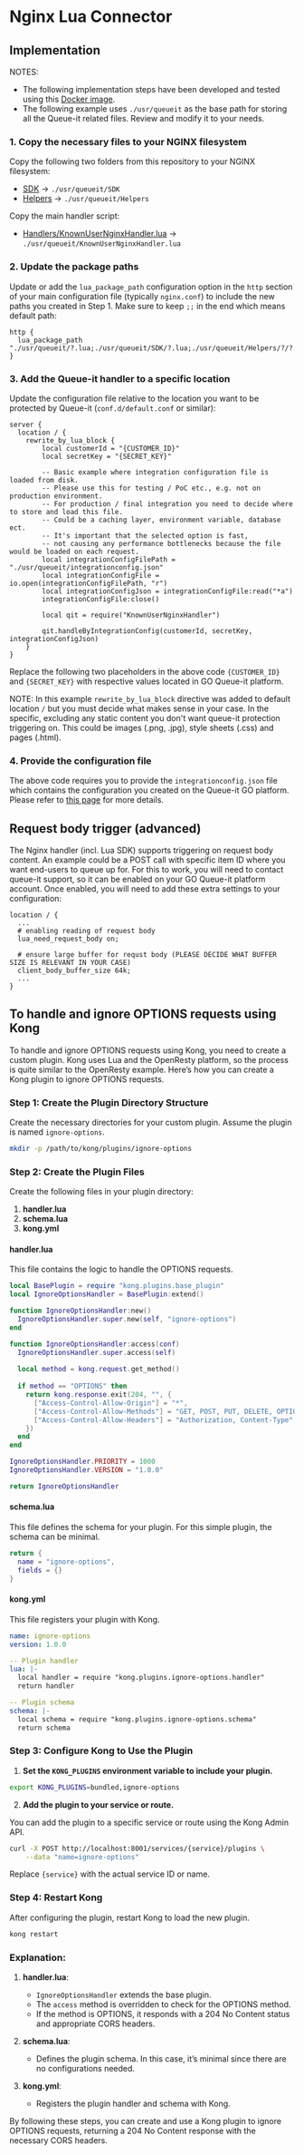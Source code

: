 # Nginx Lua Connector

## Implementation

NOTES:
- The following implementation steps have been developed and tested using this [Docker image](https://github.com/fabiocicerchia/nginx-lua).
- The following example uses `./usr/queueit` as the base path for storing all the Queue-it related files. Review and modify it to your needs.


### 1. Copy the necessary files to your NGINX filesystem

Copy the following two folders from this repository to your NGINX filesystem:
- [SDK](../../SDK) -> `./usr/queueit/SDK`
- [Helpers](../../Helpers) -> `./usr/queueit/Helpers`

Copy the main handler script:

- [Handlers/KnownUserNginxHandler.lua](../../Handlers/KnownUserNginxHandler.lua) -> `./usr/queueit/KnownUserNginxHandler.lua`


### 2. Update the package paths

Update or add the `lua_package_path` configuration option in the `http` section of your main configuration file (typically `nginx.conf`) to include the new paths you created in Step 1. Make sure to keep `;;` in the end which means default path:

```
http {
  lua_package_path "./usr/queueit/?.lua;./usr/queueit/SDK/?.lua;./usr/queueit/Helpers/?/?.lua;;";
}
```


### 3. Add the Queue-it handler to a specific location

Update the configuration file relative to the location you want to be protected by Queue-it (`conf.d/default.conf` or similar):

```
server {
  location / {
    rewrite_by_lua_block {
        local customerId = "{CUSTOMER_ID}"
        local secretKey = "{SECRET_KEY}"

        -- Basic example where integration configuration file is loaded from disk.
        -- Please use this for testing / PoC etc., e.g. not on production environment.
        -- For production / final integration you need to decide where to store and load this file. 
        -- Could be a caching layer, environment variable, database ect.
        -- It's important that the selected option is fast, 
        -- not causing any performance bottlenecks because the file would be loaded on each request.
        local integrationConfigFilePath = "./usr/queueit/integrationconfig.json"
        local integrationConfigFile = io.open(integrationConfigFilePath, "r")
        local integrationConfigJson = integrationConfigFile:read("*a")
        integrationConfigFile:close()

        local qit = require("KnownUserNginxHandler")

        qit.handleByIntegrationConfig(customerId, secretKey, integrationConfigJson)
    }
}
```

Replace the following two placeholders in the above code `{CUSTOMER_ID}` and `{SECRET_KEY}` with respective values located in GO Queue-it platform.

NOTE: In this example `rewrite_by_lua_block` directive was added to default location `/` but you must decide what makes sense in your case. In the specific, excluding any static content you don't want queue-it protection triggering on. This could be images (.png, .jpg), style sheets (.css) and pages (.html).


### 4. Provide the configuration file

The above code requires you to provide the `integrationconfig.json` file which contains the configuration you created on the Queue-it GO platform. Please refer to [this page](https://github.com/queueit/Documentation/tree/main/serverside-connectors/integration-config) for more details.


## Request body trigger (advanced)

The Nginx handler (incl. Lua SDK) supports triggering on request body content. An example could be a POST call with specific item ID where you want end-users to queue up for.
For this to work, you will need to contact queue-it support, so it can be enabled on your GO Queue-it platform account.
Once enabled, you will need to add these extra settings to your configuration:

```
location / {
  ...
  # enabling reading of request body
  lua_need_request_body on; 
  
  # ensure large buffer for requst body (PLEASE DECIDE WHAT BUFFER SIZE IS RELEVANT IN YOUR CASE)
  client_body_buffer_size 64k; 
  ...
}
```
## To handle and ignore OPTIONS requests using Kong

To handle and ignore OPTIONS requests using Kong, you need to create a custom plugin. Kong uses Lua and the OpenResty platform, so the process is quite similar to the OpenResty example. Here’s how you can create a Kong plugin to ignore OPTIONS requests.

### Step 1: Create the Plugin Directory Structure

Create the necessary directories for your custom plugin. Assume the plugin is named `ignore-options`.

```sh
mkdir -p /path/to/kong/plugins/ignore-options
```

### Step 2: Create the Plugin Files

Create the following files in your plugin directory:

1. **handler.lua**
2. **schema.lua**
3. **kong.yml**

#### handler.lua

This file contains the logic to handle the OPTIONS requests.

```lua
local BasePlugin = require "kong.plugins.base_plugin"
local IgnoreOptionsHandler = BasePlugin:extend()

function IgnoreOptionsHandler:new()
  IgnoreOptionsHandler.super.new(self, "ignore-options")
end

function IgnoreOptionsHandler:access(conf)
  IgnoreOptionsHandler.super.access(self)
  
  local method = kong.request.get_method()
  
  if method == "OPTIONS" then
    return kong.response.exit(204, "", {
      ["Access-Control-Allow-Origin"] = "*",
      ["Access-Control-Allow-Methods"] = "GET, POST, PUT, DELETE, OPTIONS",
      ["Access-Control-Allow-Headers"] = "Authorization, Content-Type"
    })
  end
end

IgnoreOptionsHandler.PRIORITY = 1000
IgnoreOptionsHandler.VERSION = "1.0.0"

return IgnoreOptionsHandler
```

#### schema.lua

This file defines the schema for your plugin. For this simple plugin, the schema can be minimal.

```lua
return {
  name = "ignore-options",
  fields = {}
}
```

#### kong.yml

This file registers your plugin with Kong.

```yaml
name: ignore-options
version: 1.0.0

-- Plugin handler
lua: |-
  local handler = require "kong.plugins.ignore-options.handler"
  return handler

-- Plugin schema
schema: |-
  local schema = require "kong.plugins.ignore-options.schema"
  return schema
```

### Step 3: Configure Kong to Use the Plugin

1. **Set the `KONG_PLUGINS` environment variable to include your plugin.**

```sh
export KONG_PLUGINS=bundled,ignore-options
```

2. **Add the plugin to your service or route.**

You can add the plugin to a specific service or route using the Kong Admin API.

```sh
curl -X POST http://localhost:8001/services/{service}/plugins \
    --data "name=ignore-options"
```

Replace `{service}` with the actual service ID or name.

### Step 4: Restart Kong

After configuring the plugin, restart Kong to load the new plugin.

```sh
kong restart
```

### Explanation:

1. **handler.lua**:
   - `IgnoreOptionsHandler` extends the base plugin.
   - The `access` method is overridden to check for the OPTIONS method.
   - If the method is OPTIONS, it responds with a 204 No Content status and appropriate CORS headers.

2. **schema.lua**:
   - Defines the plugin schema. In this case, it’s minimal since there are no configurations needed.

3. **kong.yml**:
   - Registers the plugin handler and schema with Kong.

By following these steps, you can create and use a Kong plugin to ignore OPTIONS requests, returning a 204 No Content response with the necessary CORS headers.
